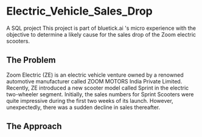 # Electric_Vehicle_Sales_Drop
A SQL project
This project is part of bluetick.ai 's micro experience with the objective to determine a likely cause for the sales drop of the Zoom electric scooters.
## The Problem
Zoom Electric (ZE) is an electric vehicle venture owned by a renowned automotive manufacturer called ZOOM MOTORS India Private Limited. Recently, ZE introduced a new scooter model called Sprint in the electric two-wheeler segment. Initially, the sales numbers for Sprint Scooters were quite impressive during the first two weeks of its launch. However, unexpectedly, there was a sudden decline in sales thereafter.
## The Approach
